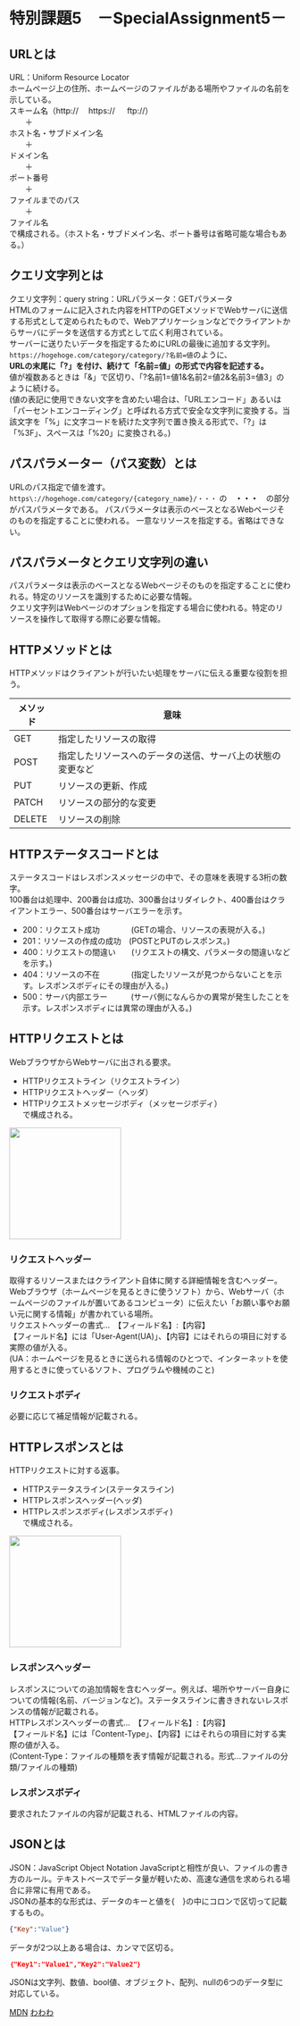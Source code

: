 # 特別課題5　－SpecialAssignment5－

## URLとは
URL：Uniform Resource Locator  
ホームページ上の住所、ホームページのファイルがある場所やファイルの名前を示している。  
スキーム名（http://  　https:// 　 ftp://）  
　　＋  
ホスト名・サブドメイン名  
　　＋  
ドメイン名  
　　＋  
ポート番号  
　　＋  
ファイルまでのパス  
　　＋  
ファイル名  
で構成される。（ホスト名・サブドメイン名、ポート番号は省略可能な場合もある。）

## クエリ文字列とは
クエリ文字列：query string：URLパラメータ：GETパラメータ  
HTMLのフォームに記入された内容をHTTPのGETメソッドでWebサーバに送信する形式として定められたもので、Webアプリケーションなどでクライアントからサーバにデータを送信する方式として広く利用されている。  
サーバーに送りたいデータを指定するためにURLの最後に追加する文字列。  
`https://hogehoge.com/category/category/?名前=値`のように、  
**URLの末尾に「?」を付け、続けて「名前=値」の形式で内容を記述する。**  
値が複数あるときは「&」で区切り、「?名前1=値1&名前2=値2&名前3=値3」のように続ける。  
(値の表記に使用できない文字を含めたい場合は、「URLエンコード」あるいは「パーセントエンコーディング」と呼ばれる方式で安全な文字列に変換する。当該文字を「%」に文字コードを続けた文字列で置き換える形式で、「?」は「%3F」、スペースは「%20」に変換される。)

## パスパラメーター（パス変数）とは
URLのパス指定で値を渡す。
`https\://hogehoge.com/category/{category_name}/・・・`
の　**・・・**　の部分がパスパラメータである。
パスパラメータは表示のベースとなるWebページそのものを指定することに使われる。
一意なリソースを指定する。省略はできない。

## パスパラメータとクエリ文字列の違い
パスパラメータは表示のベースとなるWebページそのものを指定することに使われる。特定のリソースを識別するために必要な情報。  
クエリ文字列はWebページのオプションを指定する場合に使われる。特定のリソースを操作して取得する際に必要な情報。

## HTTPメソッドとは
HTTPメソッドはクライアントが行いたい処理をサーバに伝える重要な役割を担う。  

メソッド|意味
---|---
GET|指定したリソースの取得
POST|指定したリソースへのデータの送信、サーバ上の状態の変更など
PUT|リソースの更新、作成
PATCH|リソースの部分的な変更
DELETE|リソースの削除   

## HTTPステータスコードとは
ステータスコードはレスポンスメッセージの中で、その意味を表現する3桁の数字。  
100番台は処理中、200番台は成功、300番台はリダイレクト、400番台はクライアントエラー、500番台はサーバエラーを示す。
- 200：リクエスト成功　　　　(GETの場合、リソースの表現が入る。)
- 201：リソースの作成の成功　(POSTとPUTのレスポンス。)
- 400：リクエストの間違い　　(リクエストの構文、パラメータの間違いなどを示す。)
- 404：リソースの不在　　　　(指定したリソースが見つからないことを示す。レスポンスボディにその理由が入る。)
- 500：サーバ内部エラー　　　(サーバ側になんらかの異常が発生したことを示す。レスポンスボディには異常の理由が入る。)

## HTTPリクエストとは
WebブラウザからWebサーバに出される要求。
- HTTPリクエストライン（リクエストライン）
- HTTPリクエストヘッダー（ヘッダ）
- HTTPリクエストメッセージボディ（メッセージボディ）  
で構成される。
<img src="https://github.com/haruka012/SpecialAssignment5/assets/143054905/e2357abc-e1a9-4849-b2c1-3c5485095bce" width="200">

### リクエストヘッダー
取得するリソースまたはクライアント自体に関する詳細情報を含むヘッダー。  
Webブラウザ（ホームページを見るときに使うソフト）から、Webサーバ（ホームページのファイルが置いてあるコンピュータ）に伝えたい「お願い事やお願い元に関する情報」が書かれている場所。  
リクエストヘッダーの書式…　【フィールド名】:【内容】  
【フィールド名】には「User-Agent(UA)」、【内容】にはそれらの項目に対する実際の値が入る。  
(UA：ホームページを見るときに送られる情報のひとつで、インターネットを使用するときに使っているソフト、プログラムや機械のこと)

### リクエストボディ
必要に応じて補足情報が記載される。

## HTTPレスポンスとは
HTTPリクエストに対する返事。
- HTTPステータスライン(ステータスライン)
- HTTPレスポンスヘッダー(ヘッダ)
- HTTPレスポンスボディ(レスポンスボディ)  
で構成される。
<img src="https://github.com/haruka012/SpecialAssignment5/assets/143054905/81207532-3844-45fd-94ad-c62e0414d8a3" width="200">

### レスポンスヘッダー
レスポンスについての追加情報を含むヘッダー。例えば、場所やサーバー自身についての情報(名前、バージョンなど)。ステータスラインに書ききれないレスポンスの情報が記載される。  
HTTPレスポンスヘッダーの書式…　【フィールド名】:【内容】  
【フィールド名】には「Content-Type」、【内容】にはそれらの項目に対する実際の値が入る。  
(Content-Type：ファイルの種類を表す情報が記載される。形式…ファイルの分類/ファイルの種類)

### レスポンスボディ
要求されたファイルの内容が記載される、HTMLファイルの内容。

## JSONとは
JSON：JavaScript Object Notation
JavaScriptと相性が良い、ファイルの書き方のルール。テキストベースでデータ量が軽いため、高速な通信を求められる場合に非常に有用である。  
JSONの基本的な形式は、データのキーと値を{　}の中にコロンで区切って記載するもの。  
```json
{"Key":"Value"}
```
データが2つ以上ある場合は、カンマで区切る。  
```json
｛"Key1":"Value1","Key2":"Value2"｝
```  
JSONは文字列、数値、bool値、オブジェクト、配列、nullの6つのデータ型に対応している。

[MDN](https://developer.mozilla.org/ja/docs/Web)
[わわわ](https://wa3.i-3-i.info/)
